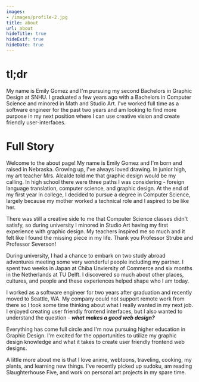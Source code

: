 ```yaml
---
images:
- /images/profile-2.jpg
title: about
url: about
hideTitle: true
hideExif: true
hideDate: true
---
```


<div align="left-aligned">
	<h1>tl;dr</h1>
	<p>
		My name is Emily Gomez and I'm pursuing my second Bachelors in Graphic Design at SNHU. I graduated a few years ago with a Bachelors in Computer Science and minored in Math and Studio Art. I've worked full time as a software engineer for the past two years and am looking to find more purpose in my next position where I can use creative vision and create friendly user-interfaces.
	</p>
	<h1>Full Story</h1>
	<p>
        Welcome to the about page! My name is Emily Gomez and I'm born and raised in Nebraska. Growing up, I've always loved drawing. In junior high, my art teacher Mrs. Alcalde told me that graphic design would be my calling. In high school there were three paths I was considering - foreign language translation, computer science, and graphic design. At the end of my first year in college, I decided to pursue a degree in Computer Science, largely because my mother worked a technical role and I aspired to be like her.
	</p>
	<p>
		There was still a creative side to me that Computer Science classes didn't satisfy, so during university I minored in Studio Art having my first experience with graphic design. My teachers inspired me so much and it felt like I found the missing piece in my life. Thank you Professor Strube and Professor Severson!
	</p>
	<p>
		During university, I had a chance to embark on two study abroad adventures meeting some very wonderful people including my partner. I spent two weeks in Japan at Chiba Unviersity of Commerce and six months in the Netherlands at TU Delft. I discovered so much about other places, cultures, and people and these experiences helped shape who I am today.
	</p>
	<p>
		I worked as a software engineer for two years after graduation and recently moved to Seattle, WA. My company could not support remote work from there so I took some time thinking about what I really wanted in my next job. I enjoyed creating user friendly frontend interfaces, but I also wanted to understand the question - <b><i>what makes a good web design?</i></b>
	<p>
		Everything has come full circle and I'm now pursuing higher education in Graphic Design. I'm excited for the opportunities to utilize my graphic design knowledge and what it takes to create user friendly frontend web designs.
	</p>
	<p>
		A little more about me is that I love anime, webtoons, traveling, cooking, my plants, and learning new things. I've recently picked up sudoku, am reading Slaughterhouse Five, and work on personal art projects in my spare time.
	</p>
</div>